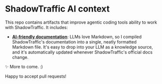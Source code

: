 # ShadowTraffic AI context

This repo contains artifacts that improve agentic coding tools ability to work with ShadowTraffic. It includes:

- [**AI-friendly documentation**](/markdown-docs/docs.md): LLMs love Markdown, so I compiled ShadowTraffic's documentation into a single, neatly formatted Markdown file. It's easy to drop into your LLM as a knowledge source, and it's automatically updated whenever ShadowTraffic's official docs change.

✨ More to come. :)

Happy to accept pull requests!
